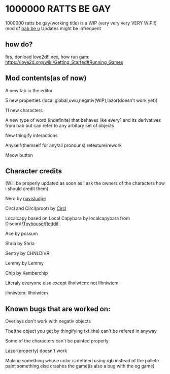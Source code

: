 # 1000000 RATTS BE GAY
1000000 ratts be gay(working title) is a WIP (very very very VERY WIP!!) mod of [bab be u](https://github.com/lilybeevee/bab-be-u)
Updates might be infrequent

## how do?
firs, donload love2d!!
nex, how run gam: https://love2d.org/wiki/Getting_Started#Running_Games

## Mod contents(as of now)
A new tab in the editor

5 new properties (local,global,uwu,negativ(WIP),lazor(doesn't work yet))

11 new characters

A new type of word (indefinite) that behaves like every1 and its derivatives from bab but can refer to any arbitary set of objects

New thingify interactions

Anyself(themself for any/all pronouns) retexture/rework

Meow button
## Character credits
(Will be properly updated as soon as i ask the owners of the characters how i should credit them)

Nero by [navisludge](https://navisludge.nekoweb.org)

Circl and Circl(proot) by [Circl](https://circl-lastname.github.io)

Localcapy based on Local Capybara by localcapybara from Discord/[Toyhouse](https://toyhou.se/Local_Capybara)/[Reddit](https://www.reddit.com/user/KITCALIBER-STAN/)

Ace by possum

Shria by Shria

Sentry by CHNLDiVR

Lemmy by Lemmy

Chip by Kemberchip



Literaly everyone else except ilhniwtcm: not Ilhniwtcm

ilhniwtcm: Ilhniwtcm

## Known bugs that are worked on:

Overlays don't work with negativ objects

The(the object you get by thingifying txt_the) can't be refered in anyway

Some of the characters can't be painted properly

Lazor(property) doesn't work

Making something whose color is defined using rgb instead of the pallete paint something else crashes the game(is also a bug with the og game)






 

